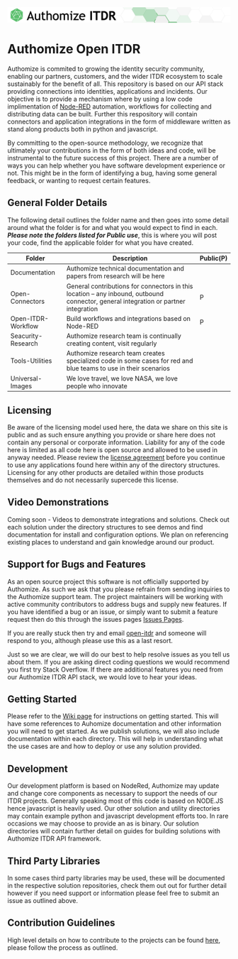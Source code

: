 <img src="https://github.com/authomize/Authomize-ITDR/blob/main/OpenITDR-AuthomizeLogov2.png" alt="Authomize">

# Authomize Open ITDR
Authomize is commited to growing the identity security community, enabling our partners, customers, and the wider ITDR ecosystem to scale sustainably for the benefit of all. This repository is based on our API stack providing connections into identities, applications and incidents. Our objective is to provide a mechanism where by using a low code implimentation of [Node-RED](https://nodered.org/) automation, workflows for collecting and distributing data can be built. Further this respository will contain connectors and application integrations in the form of middleware written as stand along products both in python and javascript.

By committing to the open-source methodology, we recognize that ultimately your contributions in the form of both ideas and code, will be instrumental to the future success of this project. There are a number of ways you can help whether you have software development experience or not. This might be in the form of identifying a bug, having some general feedback, or wanting to request certain features.

## General Folder Details
The following detail outlines the folder name and then goes into some detail around what the folder is for and what you would expect to find in each. ***Please note the folders listed for Public use***, this is where you will post your code, find the applicable folder for what you have created.

| Folder           | Description                               | Public(P) |
| ---------------- | ----------------------------------------- | --------- |
| Documentation    | Authomize technical documentation and papers from research will be here                            |          |
| Open-Connectors   | General contributions for connectors in this location  – any inbound, outbound connector, general integration or partner integration                          |     P     |
| Open-ITDR-Workflow    | Build workflows and integrations based on Node-RED  |     P     |
| Seacurity-Research   | Authomize research team is continually creating content, visit regularly |         |
| Tools-Utilities   | Authomize research team creates specialized code in some cases for red and blue teams to use in their scenarios   |         |
| Universal-Images   | We love travel, we love NASA, we love people who innovate   |         |

## Licensing
Be aware of the licensing model used here, the data we share on this site is public and as such ensure anything you provide or share here does not contain any personal or corporate information. Liability for any of the code here is limited as all code here is open source and allowed to be used in anyway needed. Please review the [license agreement](./LICENSE) before you continue to use any applications found here within any of the directory structures. Licensing for any other products are detailed within those products themselves and do not necessarily supercede this license.

## Video Demonstrations
Coming soon - Videos to demonstrate integrations and solutions. Check out each solution under the directory structures to see demos and find documentation for install and configuration options. We plan on referencing existing places to understand and gain knowledge around our product.

## Support for Bugs and Features
As an open source project this software is not officially supported by Authomize. As such we ask that you please refrain from sending inquiries to the Authomize support team. The project maintainers will be working with active community contributors to address bugs and supply new features. If you have identified a bug or an issue, or simply want to submit a feature request then do this through the issues pages [Issues Pages](https://github.com/authomize/Authomize-ITDR/issues).

If you are really stuck then try and email [open-itdr](mailto:open-itdr@authomize.com) and someone will respond to you, although please use this as a last resort.

Just so we are clear, we will do our best to help resolve issues as you tell us about them. If you are asking direct coding questions we would recommend you first try Stack Overflow. If there are additional features you need from our Authomize ITDR API stack, we would love to hear your ideas.

## Getting Started
Please refer to the [Wiki page](https://github.com/authomize/Authomize-ITDR/wiki) for instructions on getting started. This will have some references to Auhomize documentation and other information you will need to get started. As we publish solutions, we will also include documentation within each directory. This will help in understanding what the use cases are and how to deploy or use any solution provided.

## Development
Our development platform is based on NodeRed, Authomize may update and change core components as necessary to support the needs of our ITDR projects. Generally speaking most of this code is based on NODE.JS hence javascript is heavily used. Our other solution and utility directories may contain example python and javascript development efforts too. In rare occasions we may choose to provide an as is binary. Our solution directories will contain further detail on guides for building solutions with Authomize ITDR API framework. 

## Third Party Libraries
In some cases third party libraries may be used, these will be documented in the respective solution repositories, check them out out for further detail however if you need support or information please feel free to submit an issue as outlined above.

## Contribution Guidelines
High level details on how to contribute to the projects can be found [here](./CONTRIBUTION.md), please follow the process as outlined.

